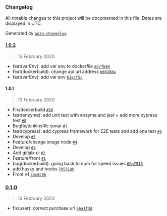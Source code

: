 ### Changelog

All notable changes to this project will be documented in this file. Dates are displayed in UTC.

Generated by [`auto-changelog`](https://github.com/CookPete/auto-changelog).

#### [1.0.2](https://github.com/Laplo/highlander_front/compare/1.0.1...1.0.2)

> 13 February 2020

- feat(varEnv): add var env to dockerfile [`ed7fb84`](https://github.com/Laplo/highlander_front/commit/ed7fb84a348169b374999d953f58aa6dd561dd19)
- feat(dockerbuild): change api url address [`b80288a`](https://github.com/Laplo/highlander_front/commit/b80288a7912bbe266cc416d151505fc38da4feb0)
- feat(varEnv): add var env [`61acf5a`](https://github.com/Laplo/highlander_front/commit/61acf5ad3fbaba747c93f1eee02894740c5507e2)

#### 1.0.1

> 13 February 2020

- Fix/dockerbuild [`#10`](https://github.com/Laplo/highlander_front/pull/10)
- feat(enzyme): add unit test with enzyme and jest + add more cypress test [`#8`](https://github.com/Laplo/highlander_front/pull/8)
- Bugfix/jenkinsfile sonar [`#7`](https://github.com/Laplo/highlander_front/pull/7)
- feat(cypress): add cypress framework for E2E tests and add one test [`#6`](https://github.com/Laplo/highlander_front/pull/6)
- Develop [`#5`](https://github.com/Laplo/highlander_front/pull/5)
- Feature/change image node [`#4`](https://github.com/Laplo/highlander_front/pull/4)
- Develop [`#3`](https://github.com/Laplo/highlander_front/pull/3)
- Add gitlab-ci [`#2`](https://github.com/Laplo/highlander_front/pull/2)
- Feature/front [`#1`](https://github.com/Laplo/highlander_front/pull/1)
- bug(dockerbuild): going back to npm for speed issues [`68b7518`](https://github.com/Laplo/highlander_front/commit/68b751801ea207185f8b650c6f0c4c83769e4b67)
- add husky and hooks [`76531a0`](https://github.com/Laplo/highlander_front/commit/76531a0d684c1f2bf28cf1985eb4b414cf551e90)
- Front v1 [`3acdc9b`](https://github.com/Laplo/highlander_front/commit/3acdc9bc6ce0980fa90fa78c446551dff77f0eef)

### [0.1.0](https://github.com/Laplo/highlander_front/compare/1.0.2...0.1.0)

> 13 February 2020

- fix(user): correct purchase url [`66a1fdd`](https://github.com/Laplo/highlander_front/commit/66a1fdd951e295b62e08d3f9d985a7969dbb9574)
